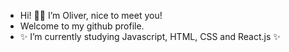 - Hi! :wave::grinning: I’m Oliver, nice to meet you!
- Welcome to my github profile.
- ✨ I’m currently studying Javascript, HTML, CSS and React.js ✨

